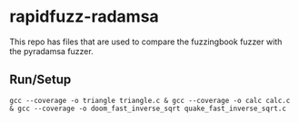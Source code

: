 # rapidfuzz-radamsa
This repo has files that are used to compare the fuzzingbook fuzzer with the pyradamsa fuzzer.

## Run/Setup
`gcc --coverage -o triangle triangle.c & gcc --coverage -o calc calc.c & gcc --coverage -o doom_fast_inverse_sqrt quake_fast_inverse_sqrt.c`
